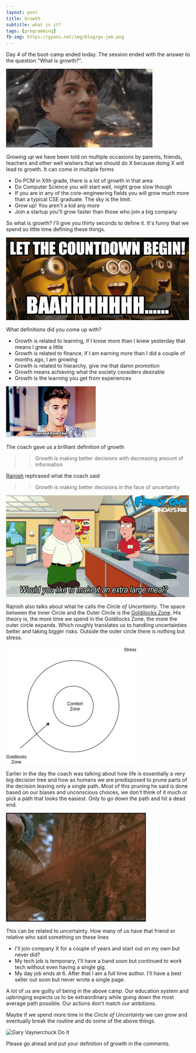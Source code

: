 ```yaml
---
layout: post
title: Growth
subtitle: what is it?
tags: [programming]
fb-img: https://gyani.net/img/blog/go-jek.png
---
```


Day 4 of the boot-camp ended today. The session ended with the answer to the question "What is growth?".

![Hulk Transformation](/img/blog/hulk.gif)

*Growing up* we have been told on multiple occasions by parents, friends, teachers and other well wishers that we should do X because doing X will lead to growth. It can come in multiple forms

- Do PCM in XIth grade, there is a lot of growth in that area
- Do Computer Science you will start well, might grow slow though
- If you are in any of the core-engineering fields you will grow much more than a typical CSE graduate. The sky is the limit.
- Grow up! You aren't a kid any more
- Join a startup you'll grow faster than those who join a big company

So what is growth? I'll give you thirty seconds to define it. It's funny that we spend so little time defining these things.

![Minions Excited Countdown](/img/blog/minions.gif)

What definitions did you come up with?

- Growth is related to learning, if I know more than I knew yesterday that means I grew a little
- Growth is related to finance, if I am earning more than I did a couple of months ago, I am growing
- Growth is related to hierarchy, give me that damn promotion
- Growth means achieving what the society considers desirable
- Growth is the learning you get from experiences

![Justin Bieber learns something](/img/blog/bieber.gif)

The coach gave us a brilliant definition of growth

>>Growth is making better decisions with decreasing amount of information

[Rajnish](https://www.linkedin.com/in/rajnish-dashora-89470242) rephrased what the coach said

>>Growth is making better decisions in the face of uncertainty

![Peter making decisions](/img/blog/peter.gif)

Rajnish also talks about what he calls the *Circle of Uncertainty*. The space between the Inner Circle and the Outer Circle is the [Goldilocks Zone](https://en.wikipedia.org/wiki/Circumstellar_habitable_zone). His theory is, the more time we spend in the Goldilocks Zone, the more the outer circle expands. Which roughly translates us to handling uncertainties better and taking bigger risks. Outside the outer circle there is nothing but stress.

![Circle of Uncertainty](/img/blog/venn.jpg)

Earlier in the day the coach was talking about how life is essentially a very big decision tree and how as humans we are predisposed to prune parts of the decision leaving only a single path. Most of this pruning he said is done based on our biases and unconscious choices, we don't think of it much or pick a path that looks the easiest. Only to go down the path and hit a dead end.

![Chuck Norris pruning a tree](/img/blog/norris.gif)

This can be related to uncertainty. How many of us have that friend or relative who said something on these lines

- I'll join company X for a couple of years and start out on my own but never did?
- My tech job is temporary, I'll have a band soon but continued to work tech without even having a single gig.
- My day job ends at 6. After that I am a full time author. I'll have a best seller out soon but never wrote a single page.

A lot of us are guilty of being in the above camp. Our education system and upbringing expects us to be extraordinary while going down the most average path possible. Our actions don't match our ambitions.

Maybe if we spend more time in the *Circle of Uncertainty* we can *grow* and eventually break the routine and do some of the above things.

![Gary Vaynerchuck Do It](/img/blog/gary.gif)

Please go ahead and put your definition of growth in the comments.